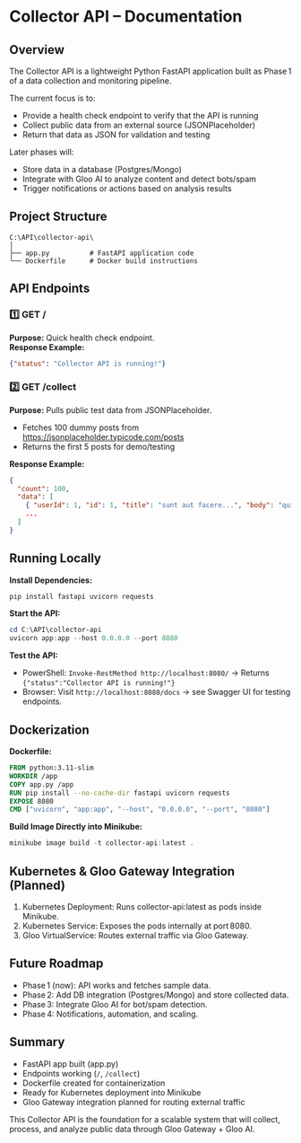 
# Collector API – Documentation

## Overview
The Collector API is a lightweight Python FastAPI application built as Phase 1 of a data collection and monitoring pipeline.

The current focus is to:
- Provide a health check endpoint to verify that the API is running
- Collect public data from an external source (JSONPlaceholder)
- Return that data as JSON for validation and testing

Later phases will:
- Store data in a database (Postgres/Mongo)
- Integrate with Gloo AI to analyze content and detect bots/spam
- Trigger notifications or actions based on analysis results

## Project Structure
```
C:\API\collector-api\
│
├── app.py          # FastAPI application code
└── Dockerfile      # Docker build instructions
```

## API Endpoints

### 1️⃣ GET /
**Purpose:** Quick health check endpoint.  
**Response Example:**
```json
{"status": "Collector API is running!"}
```

### 2️⃣ GET /collect
**Purpose:** Pulls public test data from JSONPlaceholder.

- Fetches 100 dummy posts from https://jsonplaceholder.typicode.com/posts
- Returns the first 5 posts for demo/testing

**Response Example:**
```json
{
  "count": 100,
  "data": [
    { "userId": 1, "id": 1, "title": "sunt aut facere...", "body": "quia et suscipit..." },
    ...
  ]
}
```

## Running Locally

**Install Dependencies:**
```powershell
pip install fastapi uvicorn requests
```

**Start the API:**
```powershell
cd C:\API\collector-api
uvicorn app:app --host 0.0.0.0 --port 8080
```

**Test the API:**
- PowerShell: `Invoke-RestMethod http://localhost:8080/` → Returns `{"status":"Collector API is running!"}`
- Browser: Visit `http://localhost:8080/docs` → see Swagger UI for testing endpoints.

## Dockerization

**Dockerfile:**
```dockerfile
FROM python:3.11-slim
WORKDIR /app
COPY app.py /app
RUN pip install --no-cache-dir fastapi uvicorn requests
EXPOSE 8080
CMD ["uvicorn", "app:app", "--host", "0.0.0.0", "--port", "8080"]
```

**Build Image Directly into Minikube:**
```powershell
minikube image build -t collector-api:latest .
```

## Kubernetes & Gloo Gateway Integration (Planned)
1. Kubernetes Deployment: Runs collector-api:latest as pods inside Minikube.  
2. Kubernetes Service: Exposes the pods internally at port 8080.  
3. Gloo VirtualService: Routes external traffic via Gloo Gateway.

## Future Roadmap
- Phase 1 (now): API works and fetches sample data.  
- Phase 2: Add DB integration (Postgres/Mongo) and store collected data.  
- Phase 3: Integrate Gloo AI for bot/spam detection.  
- Phase 4: Notifications, automation, and scaling.

## Summary
- FastAPI app built (app.py)  
- Endpoints working (`/`, `/collect`)  
- Dockerfile created for containerization  
- Ready for Kubernetes deployment into Minikube  
- Gloo Gateway integration planned for routing external traffic  

This Collector API is the foundation for a scalable system that will collect, process, and analyze public data through Gloo Gateway + Gloo AI.
